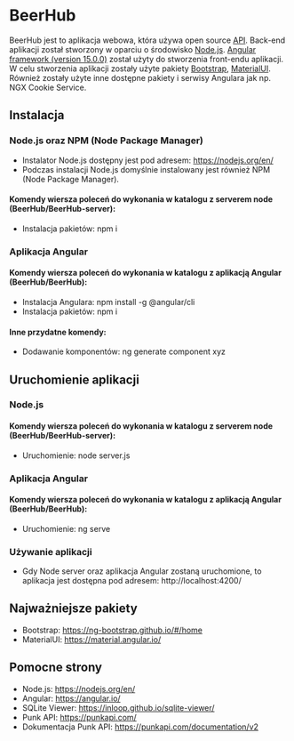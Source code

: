 # BeerHub
BeerHub jest to aplikacja webowa, która używa open source [API](https://punkapi.com/). Back-end aplikacji został stworzony w oparciu o środowisko [Node.js](https://nodejs.org/en/). [Angular framework (version 15.0.0)](https://angular.io/) został użyty do stworzenia front-endu aplikacji. W celu stworzenia aplikacji zostały użyte pakiety [Bootstrap](https://ng-bootstrap.github.io/#/home), [MaterialUI](https://material.angular.io/). Również zostały użyte inne dostępne pakiety i serwisy Angulara jak np. NGX Cookie Service.
## Instalacja
### Node.js oraz NPM (Node Package Manager)
- Instalator Node.js dostępny jest pod adresem: https://nodejs.org/en/
- Podczas instalacji Node.js domyślnie instalowany jest również NPM (Node Package Manager).
#### Komendy wiersza poleceń do wykonania w katalogu z serverem node (BeerHub/BeerHub-server):
- Instalacja pakietów:
npm i
### Aplikacja Angular
#### Komendy wiersza poleceń do wykonania w katalogu z aplikacją Angular (BeerHub/BeerHub):
- Instalacja Angulara:
npm install -g @angular/cli
- Instalacja pakietów:
npm i
#### Inne przydatne komendy:
- Dodawanie komponentów:
ng generate component xyz
## Uruchomienie aplikacji
### Node.js
#### Komendy wiersza poleceń do wykonania w katalogu z serverem node (BeerHub/BeerHub-server): 
-  Uruchomienie:
node server.js
### Aplikacja Angular
#### Komendy wiersza poleceń do wykonania w katalogu z aplikacją Angular (BeerHub/BeerHub):
-  Uruchomienie:
ng serve
### Używanie aplikacji
- Gdy Node server oraz aplikacja Angular zostaną uruchomione, to aplikacja jest dostępna pod adresem: http://localhost:4200/
## Najważniejsze pakiety
- Bootstrap:
https://ng-bootstrap.github.io/#/home
- MaterialUI:
https://material.angular.io/
## Pomocne strony
- Node.js:
https://nodejs.org/en/
- Angular:
https://angular.io/
- SQLite Viewer:
https://inloop.github.io/sqlite-viewer/
- Punk API:
https://punkapi.com/
- Dokumentacja Punk API:
https://punkapi.com/documentation/v2